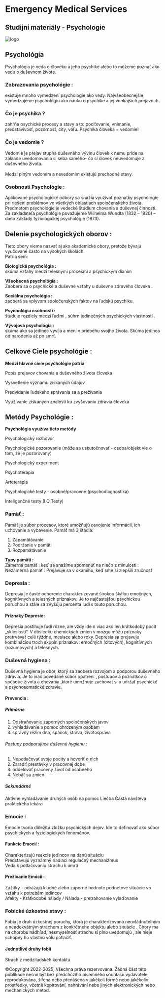 # Emergency Medical Services
## Studijní materiály - Psychologie 

![logo](https://media.discordapp.net/attachments/762807292172435456/1343623738624839680/unnamed.png?ex=67bdf29e&is=67bca11e&hm=394fb7efc6a5a1fd9a4a025023855d8d00b88d331eab00cf43367c494cca366c&=&format=webp&quality=lossless)


## Psychológia
Psychológia je veda o človeku a jeho psychike alebo to môžeme poznať ako vedu o duševnom živote.

### Zobrazovania psychológie : 
existuje mnoho vymedzení psychológie ako vedy. Najvšeobecnejšie vymedzujeme psychológiu ako náuku o psychike a jej vonkajších prejavoch.

### Čo je psychika ?
zahŕňa psychické procesy a stavy a to: pociťovanie, vnímanie, predstavivosť, pozornosť, city, vôľu..Psychika človeka = vedomie!

### Čo je vedomie ? 
Vedomie je prejav stupňa duševného vývinu človek k nemu príde na základe uvedomovania si seba samého- čo si človek neuvedomuje z duševného života. <br>          
Medzi plným vedomím a nevedomím existujú prechodné stavy. <br>

### Osobnosti Psychológie :
Aplikované psychologické odbory sa snažia využívať poznatky psychológie pri riešení problémov vo všetkých oblastiach spoločenského života. Predmetom psychológie je vedecké štúdium chovania a duševnej činnosti. Za zakladateľa psychológie považujeme Wilhelma Wundta (1832 – 1920) – dielo Základy fyziologickej psychológie (1873). 

## Delenie psychologických oborov : 
Tieto obory vieme nazvať aj ako akademické obory, pretože bývajú vyučované často na vysokých školách. <br> 
Patria sem:  <br>

**Biologická psychológia :**  <br>
skúma vzťahy medzi telesnými procesmi a psychickým dianím <br>

**Všeobecná psychológia :**  <br>
Zaoberá sa o psychické a duševné vzťahy u duševne zdravého človeka . <br>

**Sociálna psychológia :**   <br>
zaoberá sa vplyvom spoločenských faktov na ľudskú psychiku. <br>

**Psychológia osobnosti :**  <br>
študuje rozdiely medzi ľuďmi , súhrn jedinečných psychických vlastností . <br>

**Vývojová  psychológia :**  <br>
skúma ako sa jedinec vyvíja a mení v priebehu svojho života. Skúma jedinca od narodenia až po smrť. <br>








## Celkové Ciele psychológie : 
**Medzi hlavné ciele psychológie patria**

Popis prejavov chovania a duševného života človeka 

Vysvetlenie významu získaných údajov 

Predvídanie ľudského správania sa a prežívania 

Využívanie získaných znalostí ku zvyšovaniu zdravia človeka 



## Metódy Psychológie : 

**Psychológia využíva tieto metódy**

Psychologický rozhovor 

Psychologické pozorovanie (môže sa uskutočnovať - osoba/objekt vie o tom, že je pozorovaný)

Psychologický experiment

Psychoterapia

Arteterapia

Psychologické testy - osobné/pracovné (psychodiagnostika)

Inteligenčné testy (I.Q Testy)







### Pamäť : 

Pamäť je súbor procesov, ktoré umožňujú osvojenie informácií, ich uchovanie a vybavenie. Pamäť má 3 štádiá:

1. Zapamätávanie 
2. Podržanie v pamäti
3. Rozpamätávanie

**Typy pamäti :** <br>
Zámerná pamäť : keď sa snažíme spomenúť na niečo z minulosti :  <br>
Nezámerná pamäť : Prejavuje sa v okamihu, keď sme si zlepšili zručnosť  <br>






### Depresia : 
Depresia je časté ochorenie charakterizované širokou škálou emočných, kognitívnych a telesných príznakov. Je to najčastejšou psychickou poruchou a stále sa zvyšújú percentá ludí s touto poruchou.  <br>
#### Príznaky Depresie: 
Depresia postihuje ľudí rôzne, ale vždy ide o viac ako len krátkodobý pocit „skleslosti“. V dôsledku chemických zmien v mozgu môžu príznaky pretrvávať celé týždne, mesiace alebo roky. Depresia sa prejavuje kombináciou troch skupín príznakov: emočných (citových), kognitívnych (rozumových) a telesných. 




### Duševná hygiena : 
Duševná hygiena je obor, ktorý sa zaoberá rozvojom a podporou duševného zdravia. Je to inač povedané súbor opatrení , postupov a poznatkov o spôsobe života a chovania ,ktoré umožnuje zachovat si a udržať psychické a psychosomatické zdravie. 

#### Prevencia : 
##### Primárne 
1. Odstraňovanie záporných spoločenských javov
2. vyhladávanie a pomoc ohrozeným osobám
3. správný režim dna, spánok, strava, životospráva

###### Postupy podporujúce duševnú hygienu : 
1. Nepotlačovať svoje pocity a hovoriť o nich
2. Zaradiť prestávky v pracovnej dobe
3. oddelovať pracovný život od osobného
4. Nebáť sa zmien

##### Sekundárné  
Aktívne vyhladávanie druhých osôb na pomoc
Liečba
Častá návšteva praktického lekára


### Emocie : 
Emocie tvoria dôležitú zložku psychických dejov. Ide to definovať ako súbor psychických a fyziologických fenoménov. <br>
#### Funkcie Emocií : 
Charakterizujú reakcie jedincov na danú situáciu<br>
Predstavujú vyznámný riadiaci regulačný mechanizmus<br>
Veda k potlačovaniu strachu k úmrtí <br>
#### Prežívanie Emócii : 
Zážitky - odrážajú kladné alebo záporné hodnote podnetové situácie vo vzťahu k potrebám jedincov<br>
Afekty - Krátkodobé nálady / Nálada - pretrahovanie vylaďovanie<br> 

### Fobické úzkostné stavy : 
Fóbia je druh úzkostnej poruchy, ktorá je charakterizovaná neovládnutelným a neadekvátným strachom z konkrétneho objektu alebo situácie . Chorý ma na chorobu nádhľad, nesmyselnosť strachu si plno uvedomujú , ale nieje schopný ho vlastnú vôlu potlačiť. <br>
#### Jednotlivé druhy fobií  
Strach z medziludskéh kontaktu <br>




©Copyright 2022-2025, Všechna práva rezervována. Žádná část této publikace nesmí být bez předchozího písemného souhlasu vydavatele reprodukována, šířena nebo přenášena v jakékoli formě nebo jakékoliv prostředky, včetně kopírování, nahrávání nebo jiných elektronických nebo mechanických metod. 



